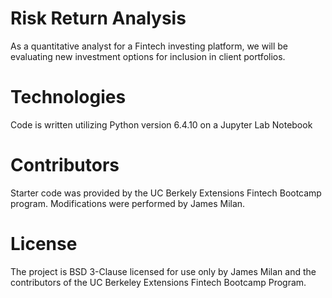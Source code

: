 # Risk Return Analysis
As a quantitative analyst for a Fintech investing platform, we will be evaluating new investment options for inclusion in client portfolios.

# Technologies
Code is written utilizing Python version 6.4.10 on a Jupyter Lab Notebook

# Contributors
Starter code was provided by the UC Berkely Extensions Fintech Bootcamp program. Modifications were performed by James Milan.

# License
The project is BSD 3-Clause licensed for use only by James Milan and the contributors of the UC Berkeley Extensions Fintech Bootcamp Program.
